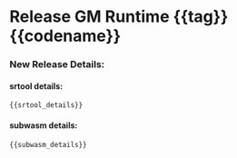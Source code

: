 Release GM Runtime {{tag}} {{codename}}
===

### New Release Details:

#### srtool details:

```
{{srtool_details}}
```

#### subwasm details:

```
{{subwasm_details}}
```
